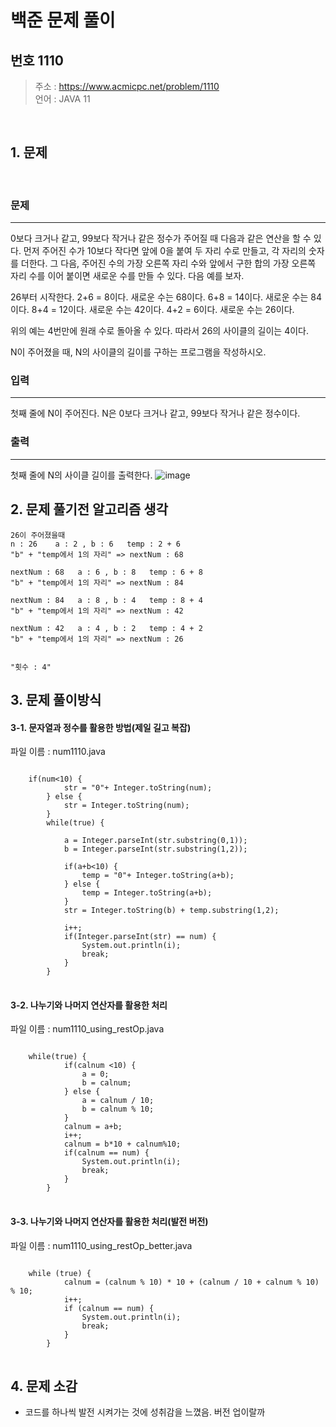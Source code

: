 백준 문제 풀이
=============
번호 1110
---------

> 주소 : https://www.acmicpc.net/problem/1110 <br>
> 언어 : JAVA 11

<br>

## 1. 문제
<br>

### 문제
***
0보다 크거나 같고, 99보다 작거나 같은 정수가 주어질 때 다음과 같은 연산을 할 수 있다. 먼저 주어진 수가 10보다 작다면 앞에 0을 붙여 두 자리 수로 만들고, 각 자리의 숫자를 더한다. 그 다음, 주어진 수의 가장 오른쪽 자리 수와 앞에서 구한 합의 가장 오른쪽 자리 수를 이어 붙이면 새로운 수를 만들 수 있다. 다음 예를 보자.

26부터 시작한다. 2+6 = 8이다. 새로운 수는 68이다. 6+8 = 14이다. 새로운 수는 84이다. 8+4 = 12이다. 새로운 수는 42이다. 4+2 = 6이다. 새로운 수는 26이다.

위의 예는 4번만에 원래 수로 돌아올 수 있다. 따라서 26의 사이클의 길이는 4이다.

N이 주어졌을 때, N의 사이클의 길이를 구하는 프로그램을 작성하시오.

### 입력
***
첫째 줄에 N이 주어진다. N은 0보다 크거나 같고, 99보다 작거나 같은 정수이다.

### 출력
***
첫째 줄에 N의 사이클 길이를 출력한다.
![image](https://user-images.githubusercontent.com/48428850/136309336-4add19a0-4d6b-4710-9cd6-d634693caf50.png)



## 2. 문제 풀기전 알고리즘 생각
```
26이 주어졌을때
n : 26    a : 2 , b : 6   temp : 2 + 6
"b" + "temp에서 1의 자리" => nextNum : 68

nextNum : 68   a : 6 , b : 8   temp : 6 + 8
"b" + "temp에서 1의 자리" => nextNum : 84

nextNum : 84   a : 8 , b : 4   temp : 8 + 4
"b" + "temp에서 1의 자리" => nextNum : 42

nextNum : 42   a : 4 , b : 2   temp : 4 + 2
"b" + "temp에서 1의 자리" => nextNum : 26


"횟수 : 4"

```

## 3. 문제 풀이방식

#### 3-1. 문자열과 정수를 활용한 방법(제일 길고 복잡)

파일 이름 : num1110.java

<pre>
<code>
    if(num<10) {
			str = "0"+ Integer.toString(num);
		} else {
			str = Integer.toString(num);
		}
		while(true) {
			
			a = Integer.parseInt(str.substring(0,1));
			b = Integer.parseInt(str.substring(1,2));
			
			if(a+b<10) {
				temp = "0"+ Integer.toString(a+b);
			} else {
				temp = Integer.toString(a+b);
			}
			str = Integer.toString(b) + temp.substring(1,2);
			
			i++;
			if(Integer.parseInt(str) == num) {
				System.out.println(i);
				break;
			} 
		}
</code>
</pre>

#### 3-2. 나누기와 나머지 연산자를 활용한 처리

파일 이름 : num1110_using_restOp.java

<pre>
<code>
    while(true) {
			if(calnum <10) {
				a = 0;
				b = calnum;
			} else {
				a = calnum / 10;
				b = calnum % 10;
			}
			calnum = a+b;
			i++;
			calnum = b*10 + calnum%10;
			if(calnum == num) {
				System.out.println(i);
				break;
			}
		}
</code>
</pre>

#### 3-3. 나누기와 나머지 연산자를 활용한 처리(발전 버전)
 
파일 이름 : num1110_using_restOp_better.java

<pre>
<code>
    while (true) {
			calnum = (calnum % 10) * 10 + (calnum / 10 + calnum % 10) % 10;
			i++;
			if (calnum == num) {
				System.out.println(i);
				break;
			}
		}
</code>
</pre>

## 4. 문제 소감

- 코드를 하나씩 발전 시켜가는 것에 성취감을 느꼈음. 버전 업이랄까
